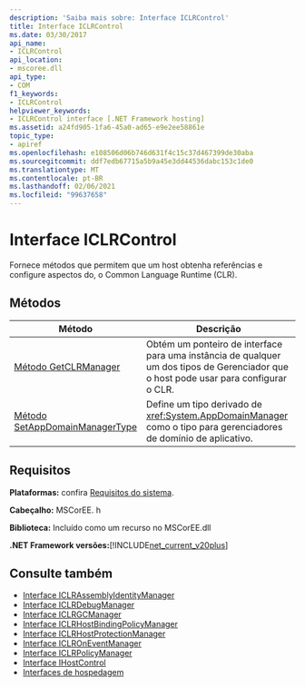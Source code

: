 ```yaml
---
description: 'Saiba mais sobre: Interface ICLRControl'
title: Interface ICLRControl
ms.date: 03/30/2017
api_name:
- ICLRControl
api_location:
- mscoree.dll
api_type:
- COM
f1_keywords:
- ICLRControl
helpviewer_keywords:
- ICLRControl interface [.NET Framework hosting]
ms.assetid: a24fd905-1fa6-45a0-ad65-e9e2ee58861e
topic_type:
- apiref
ms.openlocfilehash: e108506d06b746d631f4c15c37d467399de30aba
ms.sourcegitcommit: ddf7edb67715a5b9a45e3dd44536dabc153c1de0
ms.translationtype: MT
ms.contentlocale: pt-BR
ms.lasthandoff: 02/06/2021
ms.locfileid: "99637658"
---
```

# <a name="iclrcontrol-interface"></a>Interface ICLRControl

Fornece métodos que permitem que um host obtenha referências e configure aspectos do, o Common Language Runtime (CLR).  
  
## <a name="methods"></a>Métodos  
  
|Método|Descrição|  
|------------|-----------------|  
|[Método GetCLRManager](iclrcontrol-getclrmanager-method.md)|Obtém um ponteiro de interface para uma instância de qualquer um dos tipos de Gerenciador que o host pode usar para configurar o CLR.|  
|[Método SetAppDomainManagerType](iclrcontrol-setappdomainmanagertype-method.md)|Define um tipo derivado de <xref:System.AppDomainManager> como o tipo para gerenciadores de domínio de aplicativo.|  
  
## <a name="requirements"></a>Requisitos  

 **Plataformas:** confira [Requisitos do sistema](../../get-started/system-requirements.md).  
  
 **Cabeçalho:** MSCorEE. h  
  
 **Biblioteca:** Incluído como um recurso no MSCorEE.dll  
  
 **.NET Framework versões:**[!INCLUDE[net_current_v20plus](../../../../includes/net-current-v20plus-md.md)]  
  
## <a name="see-also"></a>Consulte também

- [Interface ICLRAssemblyIdentityManager](iclrassemblyidentitymanager-interface.md)
- [Interface ICLRDebugManager](iclrdebugmanager-interface.md)
- [Interface ICLRGCManager](iclrgcmanager-interface.md)
- [Interface ICLRHostBindingPolicyManager](iclrhostbindingpolicymanager-interface.md)
- [Interface ICLRHostProtectionManager](iclrhostprotectionmanager-interface.md)
- [Interface ICLROnEventManager](iclroneventmanager-interface.md)
- [Interface ICLRPolicyManager](iclrpolicymanager-interface.md)
- [Interface IHostControl](ihostcontrol-interface.md)
- [Interfaces de hospedagem](hosting-interfaces.md)
